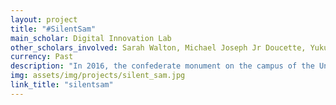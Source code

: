 ```yaml
---
layout: project
title: "#SilentSam"
main_scholar: Digital Innovation Lab
other_scholars_involved: Sarah Walton, Michael Joseph Jr Doucette, Yukun Yang, Meng Li
currency: Past
description: "In 2016, the confederate monument on the campus of the University of North Carolina, Chapel Hill (UNC), nicknamed “Silent Sam,” was beginning to attract attention on twitter with the hashtag #SilentSam. The social media data group at UNC are creating a series of visualizations that will continually update, allowing an interactive, real time experience of the conversation surrounding the controversy ."
img: assets/img/projects/silent_sam.jpg
link_title: "silentsam"
---
```

